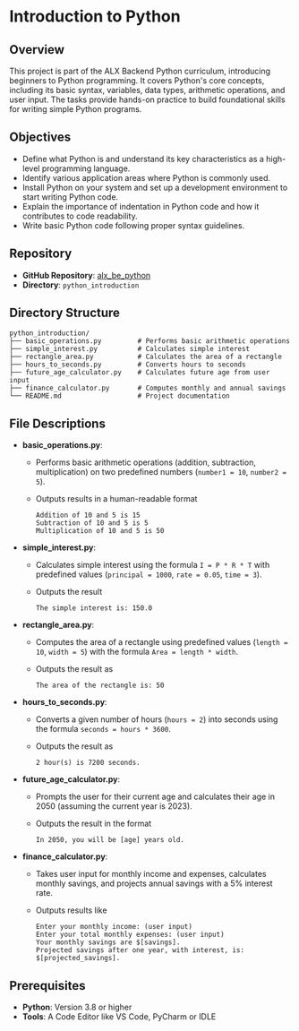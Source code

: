 # Introduction to Python

## Overview

This project is part of the ALX Backend Python curriculum, introducing beginners to Python programming. It covers Python's core concepts, including its basic syntax, variables, data types, arithmetic operations, and user input. The tasks provide hands-on practice to build foundational skills for writing simple Python programs.

## Objectives

- Define what Python is and understand its key characteristics as a high-level programming language.
- Identify various application areas where Python is commonly used.
- Install Python on your system and set up a development environment to start writing Python code.
- Explain the importance of indentation in Python code and how it contributes to code readability.
- Write basic Python code following proper syntax guidelines.

## Repository

- **GitHub Repository**: [alx_be_python](https://github.com/BunnyeNyash/alx_be_python.git)
- **Directory**: `python_introduction`

## Directory Structure

```
python_introduction/
├── basic_operations.py         # Performs basic arithmetic operations
├── simple_interest.py          # Calculates simple interest
├── rectangle_area.py           # Calculates the area of a rectangle
├── hours_to_seconds.py         # Converts hours to seconds
├── future_age_calculator.py    # Calculates future age from user input
├── finance_calculator.py       # Computes monthly and annual savings
└── README.md                   # Project documentation
```


## File Descriptions

- **basic_operations.py**: 
  - Performs basic arithmetic operations (addition, subtraction, multiplication) on two predefined numbers (`number1 = 10`, `number2 = 5`).
  - Outputs results in a human-readable format

        Addition of 10 and 5 is 15
        Subtraction of 10 and 5 is 5
        Multiplication of 10 and 5 is 50

- **simple_interest.py**: 
  - Calculates simple interest using the formula `I = P * R * T` with predefined values (`principal = 1000`, `rate = 0.05`, `time = 3`).
  - Outputs the result

        The simple interest is: 150.0

- **rectangle_area.py**: 
  - Computes the area of a rectangle using predefined values (`length = 10`, `width = 5`) with the formula `Area = length * width`.
  - Outputs the result as

        The area of the rectangle is: 50

- **hours_to_seconds.py**: 
  - Converts a given number of hours (`hours = 2`) into seconds using the formula `seconds = hours * 3600`.
  - Outputs the result as

        2 hour(s) is 7200 seconds.

- **future_age_calculator.py**: 
  - Prompts the user for their current age and calculates their age in 2050 (assuming the current year is 2023).
  - Outputs the result in the format

        In 2050, you will be [age] years old.

- **finance_calculator.py**: 
  - Takes user input for monthly income and expenses, calculates monthly savings, and projects annual savings with a 5% interest rate.
  - Outputs results like
    
        Enter your monthly income: (user input)
        Enter your total monthly expenses: (user input)
        Your monthly savings are $[savings].  
        Projected savings after one year, with interest, is: $[projected_savings].

## Prerequisites

- **Python**: Version 3.8 or higher
- **Tools**: A Code Editor like VS Code, PyCharm or IDLE


